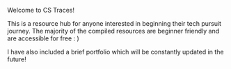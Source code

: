 Welcome to CS Traces!

This is a resource hub for anyone interested in beginning their tech pursuit journey. The majority of the compiled resources are beginner friendly and are accessible for free : )

I have also included a brief portfolio which will be constantly updated in the future!


